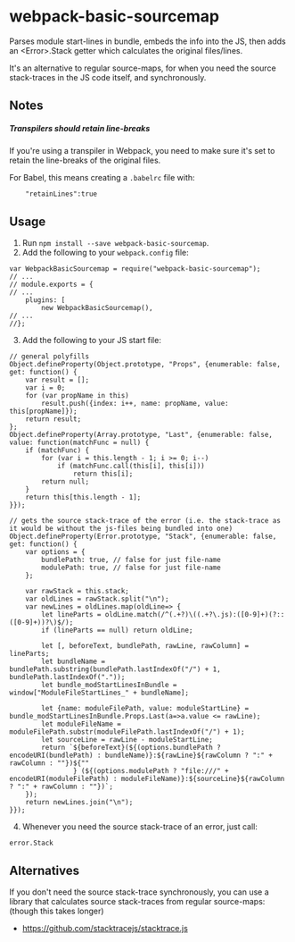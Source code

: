 # webpack-basic-sourcemap
Parses module start-lines in bundle, embeds the info into the JS, then adds an \<Error\>.Stack getter which calculates the original files/lines.

It's an alternative to regular source-maps, for when you need the source stack-traces in the JS code itself, and synchronously.

## Notes

##### Transpilers should retain line-breaks

If you're using a transpiler in Webpack, you need to make sure it's set to retain the line-breaks of the original files.

For Babel, this means creating a `.babelrc` file with:
```
	"retainLines":true
```

## Usage
1) Run `npm install --save webpack-basic-sourcemap`.  
2) Add the following to your `webpack.config` file:  
```
var WebpackBasicSourcemap = require("webpack-basic-sourcemap");
// ...
// module.exports = {
// ...
	plugins: [
		new WebpackBasicSourcemap(),
// ...
//};
```
3) Add the following to your JS start file:  
```
// general polyfills
Object.defineProperty(Object.prototype, "Props", {enumerable: false, get: function() {
	var result = [];
	var i = 0;
	for (var propName in this)
		result.push({index: i++, name: propName, value: this[propName]});
	return result;
};
Object.defineProperty(Array.prototype, "Last", {enumerable: false, value: function(matchFunc = null) {
	if (matchFunc) {
        for (var i = this.length - 1; i >= 0; i--)
            if (matchFunc.call(this[i], this[i]))
                return this[i];
        return null;
    }
    return this[this.length - 1];
}});

// gets the source stack-trace of the error (i.e. the stack-trace as it would be without the js-files being bundled into one)
Object.defineProperty(Error.prototype, "Stack", {enumerable: false, get: function() {
    var options = {
		bundlePath: true, // false for just file-name
		modulePath: true, // false for just file-name
    };

	var rawStack = this.stack;
	var oldLines = rawStack.split("\n");
	var newLines = oldLines.map(oldLine=> {
		let lineParts = oldLine.match(/^(.+?)\((.+?\.js):([0-9]+)(?::([0-9]+))?\)$/);
		if (lineParts == null) return oldLine;

		let [, beforeText, bundlePath, rawLine, rawColumn] = lineParts;
		let bundleName = bundlePath.substring(bundlePath.lastIndexOf("/") + 1, bundlePath.lastIndexOf("."));
		let bundle_modStartLinesInBundle = window["ModuleFileStartLines_" + bundleName];

		let {name: moduleFilePath, value: moduleStartLine} = bundle_modStartLinesInBundle.Props.Last(a=>a.value <= rawLine);
		let moduleFileName = moduleFilePath.substr(moduleFilePath.lastIndexOf("/") + 1);
		let sourceLine = rawLine - moduleStartLine;
		return `${beforeText}(${(options.bundlePath ? encodeURI(bundlePath) : bundleName)}:${rawLine}${rawColumn ? ":" + rawColumn : ""})${""
				} (${(options.modulePath ? "file:///" + encodeURI(moduleFilePath) : moduleFileName)}:${sourceLine}${rawColumn ? ":" + rawColumn : ""})`;
	});
	return newLines.join("\n");
}});
```
4) Whenever you need the source stack-trace of an error, just call:
```
error.Stack
```

## Alternatives
If you don't need the source stack-trace synchronously, you can use a library that calculates source stack-traces from regular source-maps: (though this takes longer)
* https://github.com/stacktracejs/stacktrace.js